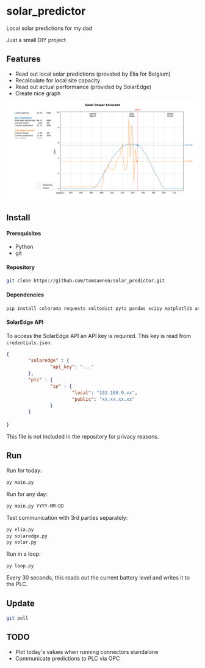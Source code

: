 # solar_predictor
Local solar predictions for my dad

Just a small DIY project

## Features
- Read out local solar predictions (provided by Elia for Belgium)
- Recalculate for local site capacity
- Read out actual performance (provided by SolarEdge)
- Create nice graph

![plot.png](./doc/plot.png)

## Install

#### Prerequisites
- Python
- git

#### Repository
```bash
git clone https://github.com/tomsaenen/solar_predictor.git
```

#### Dependencies
```bash
pip install colorama requests xmltodict pytz pandas scipy matplotlib astral python-snap7
```

#### SolarEdge API
To access the SolarEdge API an API key is required. This key is read from `credentials.json`:
```json
{
        "solaredge" : {
                "api_key": "..."
        },
        "plc" : {
                "ip" : {
                        "local": "192.168.0.xx",
                        "public": "xx.xx.xx.xx"
                }
        }

}
```
This file is not included in the repository for privacy reasons.

## Run
Run for today:
```bash
py main.py
```

Run for any day:
```bash
py main.py YYYY-MM-DD
```

Test communication with 3rd parties separately:
```bash
py elia.py
py solaredge.py
py solar.py
```

Run in a loop:
```bash
py loop.py
```
Every 30 seconds, this reads out the current battery level and writes it to the PLC.

## Update
```bash
git pull
```

## TODO
- Plot today's values when running connectors standalone
- Communicate predictions to PLC via OPC
